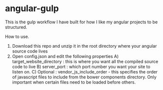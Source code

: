 # angular-gulp
This is the gulp workflow I have built for how I like my angular projects to be structured.  


How to use. 

1. Download this repo and unzip it in the root directory where your angular source code lives
2.  Open config.json and edit the following properties
    A) target_website_directory : this is where you want all the compiled source code to live
    B) server_port : which port number you want your site to listen on.
    C) Optional : vendor_js_include_order - this specifies the order of javascript files to include from the bower components directory.  Only important when certain files need to be loaded before others.